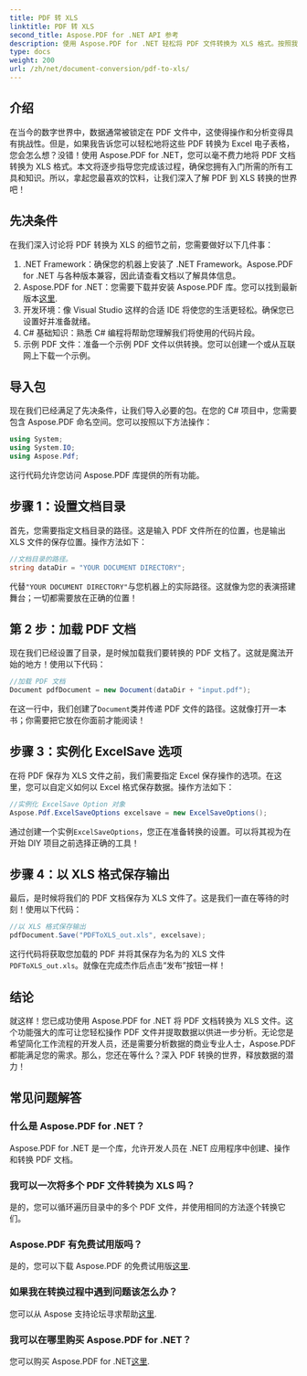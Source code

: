 ```yaml
---
title: PDF 转 XLS
linktitle: PDF 转 XLS
second_title: Aspose.PDF for .NET API 参考
description: 使用 Aspose.PDF for .NET 轻松将 PDF 文件转换为 XLS 格式。按照我们的分步指南进行无缝数据提取。
type: docs
weight: 200
url: /zh/net/document-conversion/pdf-to-xls/
---
```

## 介绍

在当今的数字世界中，数据通常被锁定在 PDF 文件中，这使得操作和分析变得具有挑战性。但是，如果我告诉您可以轻松地将这些 PDF 转换为 Excel 电子表格，您会怎么想？没错！使用 Aspose.PDF for .NET，您可以毫不费力地将 PDF 文档转换为 XLS 格式。本文将逐步指导您完成该过程，确保您拥有入门所需的所有工具和知识。所以，拿起您最喜欢的饮料，让我们深入了解 PDF 到 XLS 转换的世界吧！

## 先决条件

在我们深入讨论将 PDF 转换为 XLS 的细节之前，您需要做好以下几件事：

1. .NET Framework：确保您的机器上安装了 .NET Framework。Aspose.PDF for .NET 与各种版本兼容，因此请查看文档以了解具体信息。
2. Aspose.PDF for .NET：您需要下载并安装 Aspose.PDF 库。您可以找到最新版本[这里](https://releases.aspose.com/pdf/net/).
3. 开发环境：像 Visual Studio 这样的合适 IDE 将使您的生活更轻松。确保您已设置好并准备就绪。
4. C# 基础知识：熟悉 C# 编程将帮助您理解我们将使用的代码片段。
5. 示例 PDF 文件：准备一个示例 PDF 文件以供转换。您可以创建一个或从互联网上下载一个示例。

## 导入包

现在我们已经满足了先决条件，让我们导入必要的包。在您的 C# 项目中，您需要包含 Aspose.PDF 命名空间。您可以按照以下方法操作：

```csharp
using System;
using System.IO;
using Aspose.Pdf;
```

这行代码允许您访问 Aspose.PDF 库提供的所有功能。

## 步骤 1：设置文档目录

首先，您需要指定文档目录的路径。这是输入 PDF 文件所在的位置，也是输出 XLS 文件的保存位置。操作方法如下：

```csharp
//文档目录的路径。
string dataDir = "YOUR DOCUMENT DIRECTORY";
```

代替`"YOUR DOCUMENT DIRECTORY"`与您机器上的实际路径。这就像为您的表演搭建舞台；一切都需要放在正确的位置！

## 第 2 步：加载 PDF 文档

现在我们已经设置了目录，是时候加载我们要转换的 PDF 文档了。这就是魔法开始的地方！使用以下代码：

```csharp
//加载 PDF 文档
Document pdfDocument = new Document(dataDir + "input.pdf");
```

在这一行中，我们创建了`Document`类并传递 PDF 文件的路径。这就像打开一本书；你需要把它放在你面前才能阅读！

## 步骤 3：实例化 ExcelSave 选项

在将 PDF 保存为 XLS 文件之前，我们需要指定 Excel 保存操作的选项。在这里，您可以自定义如何以 Excel 格式保存数据。操作方法如下：

```csharp
//实例化 ExcelSave Option 对象
Aspose.Pdf.ExcelSaveOptions excelsave = new ExcelSaveOptions();
```

通过创建一个实例`ExcelSaveOptions`，您正在准备转换的设置。可以将其视为在开始 DIY 项目之前选择正确的工具！

## 步骤 4：以 XLS 格式保存输出

最后，是时候将我们的 PDF 文档保存为 XLS 文件了。这是我们一直在等待的时刻！使用以下代码：

```csharp
//以 XLS 格式保存输出
pdfDocument.Save("PDFToXLS_out.xls", excelsave);
```

这行代码将获取您加载的 PDF 并将其保存为名为的 XLS 文件`PDFToXLS_out.xls`。就像在完成杰作后点击“发布”按钮一样！

## 结论

就这样！您已成功使用 Aspose.PDF for .NET 将 PDF 文档转换为 XLS 文件。这个功能强大的库可让您轻松操作 PDF 文件并提取数据以供进一步分析。无论您是希望简化工作流程的开发人员，还是需要分析数据的商业专业人士，Aspose.PDF 都能满足您的需求。那么，您还在等什么？深入 PDF 转换的世界，释放数据的潜力！

## 常见问题解答

### 什么是 Aspose.PDF for .NET？
Aspose.PDF for .NET 是一个库，允许开发人员在 .NET 应用程序中创建、操作和转换 PDF 文档。

### 我可以一次将多个 PDF 文件转换为 XLS 吗？
是的，您可以循环遍历目录中的多个 PDF 文件，并使用相同的方法逐个转换它们。

### Aspose.PDF 有免费试用版吗？
是的，您可以下载 Aspose.PDF 的免费试用版[这里](https://releases.aspose.com/).

### 如果我在转换过程中遇到问题该怎么办？
您可以从 Aspose 支持论坛寻求帮助[这里](https://forum.aspose.com/c/pdf/10).

### 我可以在哪里购买 Aspose.PDF for .NET？
您可以购买 Aspose.PDF for .NET[这里](https://purchase.aspose.com/buy).
